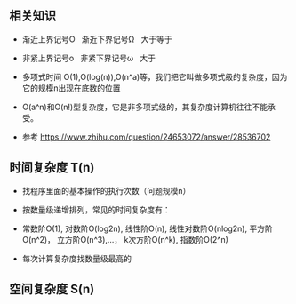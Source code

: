 ## 相关知识
- 渐近上界记号O   渐近下界记号Ω   大于等于
- 非紧上界记号o   非紧下界记号ω   大于

- 多项式时间 O(1),O(log(n)),O(n^a)等，我们把它叫做多项式级的复杂度，因为它的规模n出现在底数的位置
- O(a^n)和O(n!)型复杂度，它是非多项式级的，其复杂度计算机往往不能承受。
- 参考 https://www.zhihu.com/question/24653072/answer/28536702

## 时间复杂度 T(n)
- 找程序里面的基本操作的执行次数（问题规模n）
- 按数量级递增排列，常见的时间复杂度有：
- 常数阶O(1),  对数阶O(log2n),  线性阶O(n),  线性对数阶O(nlog2n),  平方阶O(n^2)， 立方阶O(n^3),...， k次方阶O(n^k), 指数阶O(2^n) 

- 每次计算复杂度找数量级最高的



## 空间复杂度 S(n)




